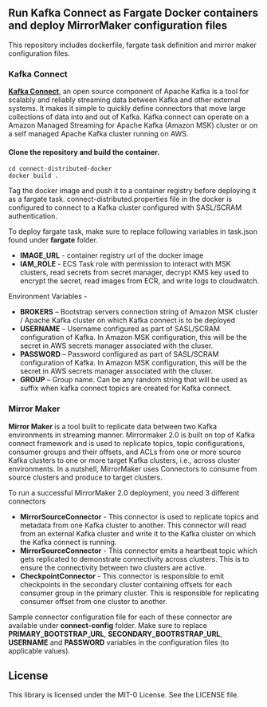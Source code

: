 ## Run Kafka Connect as Fargate Docker containers and deploy MirrorMaker configuration files

This repository includes dockerfile, fargate task definition and mirror maker configuration files.

### Kafka Connect

[**Kafka Connect**](https://kafka.apache.org/documentation/#connect), an open source component of Apache Kafka is a tool for scalably and reliably streaming data between Kafka and other external systems. It makes it simple to quickly define connectors that move large collections of data into and out of Kafka. Kafka connect can operate on a Amazon Managed Streaming for Apache Kafka (Amazon MSK) cluster or on a self managed Apache Kafka cluster running on AWS. 

#### Clone the repository and build the container.  

    cd connect-distributed-docker
    docker build .

Tag the docker image and push it to a container registry before deploying it as a fargate task.
connect-distributed.properties file in the docker is configured to connect to a Kafka cluster configured with SASL/SCRAM authentication. 

To deploy fargate task, make sure to replace following variables in task.json found under **fargate** folder.  

* **IMAGE_URL** - container registry url of the docker image
* **IAM_ROLE** - ECS Task role with permission to interact with MSK clusters, read secrets from secret manager, decrypt KMS key used to encrypt the secret, read images from ECR, and write logs to cloudwatch.  

Environment Variables - 

*	**BROKERS** –  Bootstrap servers connection string of Amazon MSK cluster / Apache Kafka cluster on which Kafka connect is to be deployed
*	**USERNAME** – Username configured as part of SASL/SCRAM configuration of Kafka. In Amazon MSK configuration, this will be the secret in AWS secrets manager associated with the cluser.
*	**PASSWORD** – Password configured as part of SASL/SCRAM configuration of Kafka. In Amazon MSK configuration, this will be the secret in AWS secrets manager associated with the cluser.
*	**GROUP** – Group name. Can be any random string that will be used as suffix when kafka connect topics are created for Kafka connect.

### Mirror Maker

**Mirror Maker** is a tool built to replicate data between two Kafka environments in streaming manner. Mirrormaker 2.0 is built on top of Kafka connect framework and is used to replicate topics, topic configurations, consumer groups and their offsets, and ACLs from one or more source Kafka clusters to one or more target Kafka clusters, i.e., across cluster environments. In a nutshell, MirrorMaker uses Connectors to consume from source clusters and produce to target clusters.

To run a successful MirrorMaker 2.0 deployment, you need 3 different connectors 

* **MirrorSourceConnector** - This connector is used to replicate topics and metadata from one Kafka cluster to another. This connector will read from an external Kafka cluster and write it to the Kafka cluster on which the Kafka connect is running.
* **MirrorSourceConnector** - This connector emits a heartbeat topic which gets replicated to demonstrate connectivity across clusters. This is to ensure the connectivity between two clusters are active.
* **CheckpointConnector** - This connector is responsible to emit checkpoints in the secondary cluster containing offsets for each consumer group in the primary cluster. This is responsible for replicating consumer offset from one cluster to another.

Sample connector configuration file for each of these connector are available under **connect-config** folder. Make sure to replace **PRIMARY_BOOTSTRAP_URL**, **SECONDARY_BOOTRSTRAP_URL**, **USERNAME** and **PASSWORD** variables in the configuration files (to applicable values).

## License

This library is licensed under the MIT-0 License. See the LICENSE file.

